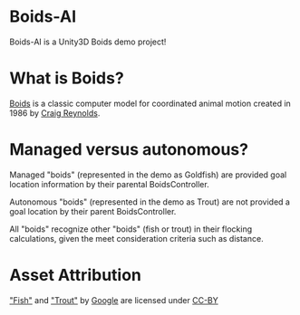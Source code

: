 # Boids-AI
Boids-AI is a Unity3D Boids demo project!
# What is Boids?
[Boids](http://www.red3d.com/cwr/boids/) is a classic computer model for coordinated animal motion created in 1986 by [Craig Reynolds](http://www.red3d.com/cwr/index.html).
# Managed versus autonomous?
Managed "boids" (represented in the demo as Goldfish) are provided goal location information by their parental BoidsController.

Autonomous "boids" (represented in the demo as Trout) are not provided a goal location by their parent BoidsController.

All "boids" recognize other "boids" (fish or trout) in their flocking calculations, given the meet consideration criteria such as distance.
# Asset Attribution
["Fish"](https://poly.google.com/view/bwK90P2j_N8) and ["Trout"](https://poly.google.com/view/2W2sKWYvk8k) by [Google](https://google.com) are licensed under [CC-BY](https://creativecommons.org/licenses/by/2.0/ca/)
